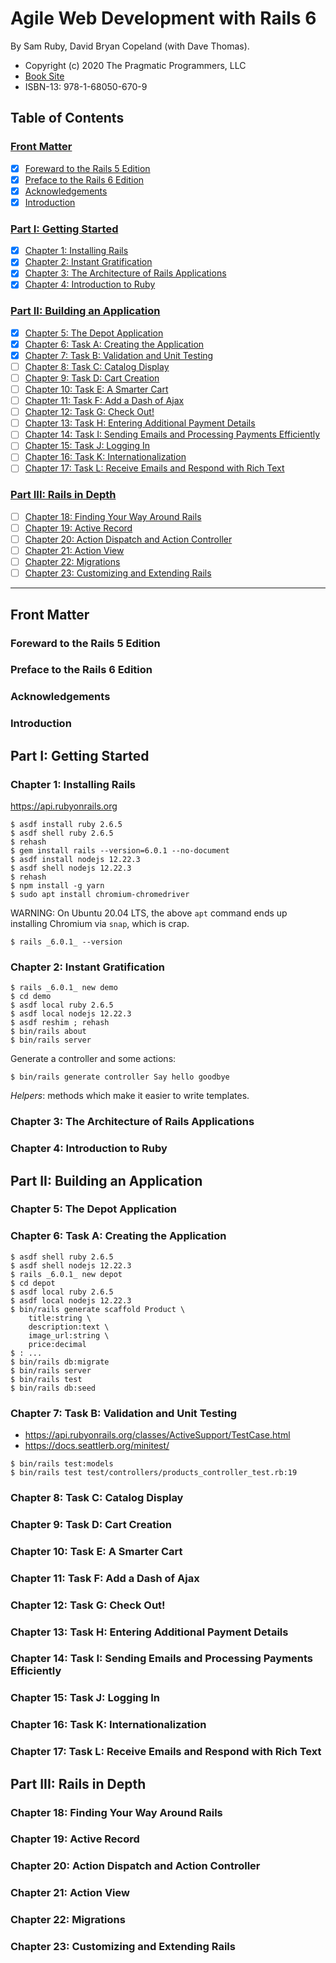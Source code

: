 # Agile Web Development with Rails 6

By Sam Ruby, David Bryan Copeland (with Dave Thomas).

- Copyright (c) 2020 The Pragmatic Programmers, LLC
- [Book Site][1]
- ISBN-13: 978-1-68050-670-9

[1]: https://pragprog.com/titles/rails6/agile-web-development-with-rails-6/

## Table of Contents

### [Front Matter](#front-matter-1)

* [X] [Foreward to the Rails 5 Edition](#forward-to-the-rails-5-edition)
* [X] [Preface to the Rails 6 Edition](#preface-to-the-rails-6-edition)
* [X] [Acknowledgements](#acknowledgements)
* [X] [Introduction](#introduction)

### [Part I: Getting Started](#part-i-getting-started-1)

* [X] [Chapter 1: Installing Rails](#chapter-1-installing-rails)
* [X] [Chapter 2: Instant Gratification](#chapter-2-instant-gratification)
* [X] [Chapter 3: The Architecture of Rails Applications](#chapter-3-the-architecture-of-rails-applications)
* [X] [Chapter 4: Introduction to Ruby](#chapter-4-introduction-to-ruby)

### [Part II: Building an Application](#part-ii-building-an-application-1)

* [X] [Chapter 5: The Depot Application](#chapter-5-the-depot-application)
* [X] [Chapter 6: Task A: Creating the Application](#chapter-6-task-a-creating-the-application)
* [X] [Chapter 7: Task B: Validation and Unit Testing](#chapter-7-task-b-validation-and-unit-testing)
* [ ] [Chapter 8: Task C: Catalog Display](#chapter-8-task-c-catalog-display)
* [ ] [Chapter 9: Task D: Cart Creation](#chapter-9-task-d-cart-creation)
* [ ] [Chapter 10: Task E: A Smarter Cart](#chapter-10-task-e-a-smarter-cart)
* [ ] [Chapter 11: Task F: Add a Dash of Ajax](#chapter-11-task-f-add-a-dash-of-ajax)
* [ ] [Chapter 12: Task G: Check Out!](#chapter-12-task-g-check-out)
* [ ] [Chapter 13: Task H: Entering Additional Payment Details](#chapter-13-task-h-entering-additional-payment-details)
* [ ] [Chapter 14: Task I: Sending Emails and Processing Payments Efficiently](#chapter-14-sending-emails-and-processing-payments-efficiently)
* [ ] [Chapter 15: Task J: Logging In](#chapter-15-task-j-logging-in)
* [ ] [Chapter 16: Task K: Internationalization](#chapter-16-task-k-internationalization)
* [ ] [Chapter 17: Task L: Receive Emails and Respond with Rich Text](#chapter-17-task-l-receive-emails-and-respond-with-rich-text)

### [Part III: Rails in Depth](#part-iii-rails-in-depth-1)

* [ ] [Chapter 18: Finding Your Way Around Rails](#chapter-18-finding-your-way-around-rails)
* [ ] [Chapter 19: Active Record](#chapter-19-active-record)
* [ ] [Chapter 20: Action Dispatch and Action Controller](#chapter-20-action-dispatch-and-action-controller)
* [ ] [Chapter 21: Action View](#chapter-21-action-view)
* [ ] [Chapter 22: Migrations](#chapter-22-migrations)
* [ ] [Chapter 23: Customizing and Extending Rails](#chapter-23-customizing-and-extending-rails)

-----

## Front Matter

### Foreward to the Rails 5 Edition

### Preface to the Rails 6 Edition

### Acknowledgements

### Introduction

## Part I: Getting Started

### Chapter 1: Installing Rails

https://api.rubyonrails.org

```
$ asdf install ruby 2.6.5
$ asdf shell ruby 2.6.5
$ rehash
$ gem install rails --version=6.0.1 --no-document
$ asdf install nodejs 12.22.3
$ asdf shell nodejs 12.22.3
$ rehash
$ npm install -g yarn
$ sudo apt install chromium-chromedriver
```

WARNING: On Ubuntu 20.04 LTS, the above `apt` command ends up installing
Chromium via `snap`, which is crap.

```
$ rails _6.0.1_ --version
```

### Chapter 2: Instant Gratification

```
$ rails _6.0.1_ new demo
$ cd demo
$ asdf local ruby 2.6.5
$ asdf local nodejs 12.22.3
$ asdf reshim ; rehash
$ bin/rails about
$ bin/rails server
```

Generate a controller and some actions:

```
$ bin/rails generate controller Say hello goodbye
```

_Helpers_: methods which make it easier to write templates.

### Chapter 3: The Architecture of Rails Applications

### Chapter 4: Introduction to Ruby

## Part II: Building an Application

### Chapter 5: The Depot Application

### Chapter 6: Task A: Creating the Application

```
$ asdf shell ruby 2.6.5
$ asdf shell nodejs 12.22.3
$ rails _6.0.1_ new depot
$ cd depot
$ asdf local ruby 2.6.5
$ asdf local nodejs 12.22.3
$ bin/rails generate scaffold Product \
    title:string \
    description:text \
    image_url:string \
    price:decimal
$ : ...
$ bin/rails db:migrate
$ bin/rails server
$ bin/rails test
$ bin/rails db:seed
```

### Chapter 7: Task B: Validation and Unit Testing

- https://api.rubyonrails.org/classes/ActiveSupport/TestCase.html
- https://docs.seattlerb.org/minitest/

```
$ bin/rails test:models
$ bin/rails test test/controllers/products_controller_test.rb:19
```

### Chapter 8: Task C: Catalog Display

### Chapter 9: Task D: Cart Creation

### Chapter 10: Task E: A Smarter Cart

### Chapter 11: Task F: Add a Dash of Ajax

### Chapter 12: Task G: Check Out!

### Chapter 13: Task H: Entering Additional Payment Details

### Chapter 14: Task I: Sending Emails and Processing Payments Efficiently

### Chapter 15: Task J: Logging In

### Chapter 16: Task K: Internationalization

### Chapter 17: Task L: Receive Emails and Respond with Rich Text

## Part III: Rails in Depth

### Chapter 18: Finding Your Way Around Rails

### Chapter 19: Active Record

### Chapter 20: Action Dispatch and Action Controller

### Chapter 21: Action View

### Chapter 22: Migrations

### Chapter 23: Customizing and Extending Rails

